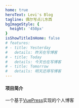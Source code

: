 ```yaml
---
home: true
heroText: Levi's Blog
tagline: 偶尔写点儿东西
bgImageStyle: {
  height: '450px'
}
isShowTitleInHome: false
# features:
# - title: Yesterday
#   details: 昨天在写博客
# - title: Today
#   details: 今天也在写博客
# - title: Tomorrow
#   details: 明天还得写博客
---
```


#### 项目简介

一个基于[VuePress](https://vuepress.vuejs.org/zh/)实现的个人博客
